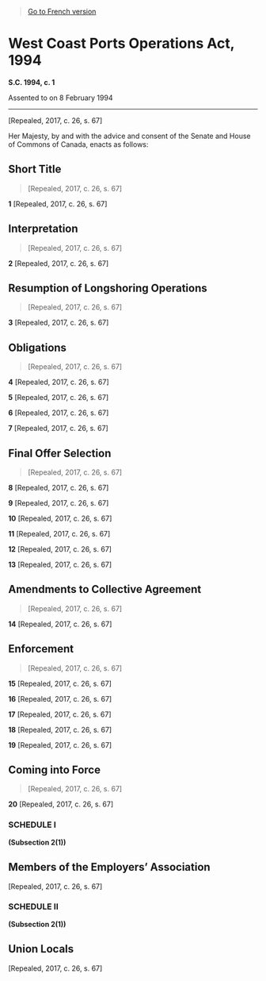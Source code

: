 > [Go to French version](/fr/Lois/Lois%20du%20Canada/1994/ch.%201.md)

# West Coast Ports Operations Act, 1994

**S.C. 1994, c. 1**


Assented to on 8 February 1994

----------


[Repealed, 2017, c. 26, s. 67]



Her Majesty, by and with the advice and consent of the Senate and House of Commons of Canada, enacts as follows:






## Short Title
> [Repealed, 2017, c. 26, s. 67]



**1** [Repealed, 2017, c. 26, s. 67]




## Interpretation
> [Repealed, 2017, c. 26, s. 67]



**2** [Repealed, 2017, c. 26, s. 67]




## Resumption of Longshoring Operations
> [Repealed, 2017, c. 26, s. 67]



**3** [Repealed, 2017, c. 26, s. 67]




## Obligations
> [Repealed, 2017, c. 26, s. 67]



**4** [Repealed, 2017, c. 26, s. 67]



**5** [Repealed, 2017, c. 26, s. 67]



**6** [Repealed, 2017, c. 26, s. 67]



**7** [Repealed, 2017, c. 26, s. 67]




## Final Offer Selection
> [Repealed, 2017, c. 26, s. 67]



**8** [Repealed, 2017, c. 26, s. 67]



**9** [Repealed, 2017, c. 26, s. 67]



**10** [Repealed, 2017, c. 26, s. 67]



**11** [Repealed, 2017, c. 26, s. 67]



**12** [Repealed, 2017, c. 26, s. 67]



**13** [Repealed, 2017, c. 26, s. 67]




## Amendments to Collective Agreement
> [Repealed, 2017, c. 26, s. 67]



**14** [Repealed, 2017, c. 26, s. 67]




## Enforcement
> [Repealed, 2017, c. 26, s. 67]



**15** [Repealed, 2017, c. 26, s. 67]



**16** [Repealed, 2017, c. 26, s. 67]



**17** [Repealed, 2017, c. 26, s. 67]



**18** [Repealed, 2017, c. 26, s. 67]



**19** [Repealed, 2017, c. 26, s. 67]




## Coming into Force
> [Repealed, 2017, c. 26, s. 67]



**20** [Repealed, 2017, c. 26, s. 67]




### **SCHEDULE I** 
**(Subsection 2(1))**
## Members of the Employers’ Association
[Repealed, 2017, c. 26, s. 67]




### **SCHEDULE II** 
**(Subsection 2(1))**
## Union Locals
[Repealed, 2017, c. 26, s. 67]



